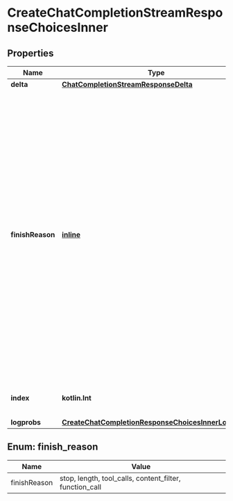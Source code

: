 
# CreateChatCompletionStreamResponseChoicesInner

## Properties
Name | Type | Description | Notes
------------ | ------------- | ------------- | -------------
**delta** | [**ChatCompletionStreamResponseDelta**](ChatCompletionStreamResponseDelta.md) |  | 
**finishReason** | [**inline**](#FinishReason) | The reason the model stopped generating tokens. This will be &#x60;stop&#x60; if the model hit a natural stop point or a provided stop sequence, &#x60;length&#x60; if the maximum number of tokens specified in the request was reached, &#x60;content_filter&#x60; if content was omitted due to a flag from our content filters, &#x60;tool_calls&#x60; if the model called a tool, or &#x60;function_call&#x60; (deprecated) if the model called a function.  | 
**index** | **kotlin.Int** | The index of the choice in the list of choices. | 
**logprobs** | [**CreateChatCompletionResponseChoicesInnerLogprobs**](CreateChatCompletionResponseChoicesInnerLogprobs.md) |  |  [optional]


<a id="FinishReason"></a>
## Enum: finish_reason
Name | Value
---- | -----
finishReason | stop, length, tool_calls, content_filter, function_call



